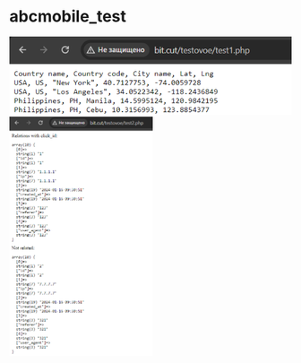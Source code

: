 # abcmobile_test
<div>
  <img src="https://github.com/staffm3/abcmobile_test/blob/main/test1_preview.png" width="512"/>
  <img src="https://github.com/staffm3/abcmobile_test/blob/main/test2_preview.png" width="256"/>
</div>
